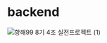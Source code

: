 # backend

![항해99 8기 4조 실전프로젝트 (1)](https://user-images.githubusercontent.com/81502140/192084706-88c3dcc3-a07a-40b5-b8f7-3981b9ce2799.png)
